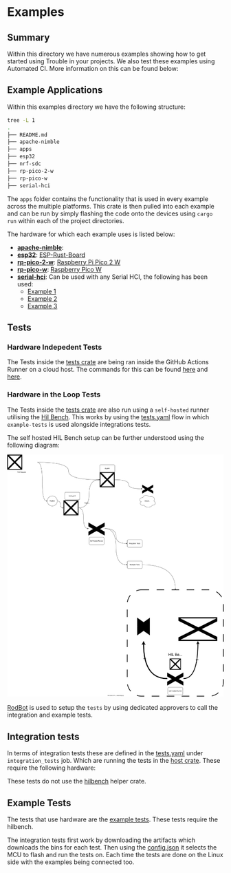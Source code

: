 # Examples

## Summary

Within this directory we have numerous examples showing how to get started using Trouble in your projects. We also test these examples using Automated CI. More information on this can be found below:

## Example Applications

Within this examples directory we have the following structure:

```bash
tree -L 1
.
├── README.md
├── apache-nimble
├── apps
├── esp32
├── nrf-sdc
├── rp-pico-2-w
├── rp-pico-w
├── serial-hci
```

The `apps` folder contains the functionality that is used in every example across the multiple platforms. This crate is then pulled into each example and can be run by simply flashing the code onto the devices using `cargo run` within each of the project directories.

The hardware for which each example uses is listed below:

- **[apache-nimble](./apache-nimble/Cargo.toml)**:
- **[esp32](./esp32/Cargo.toml)**: [ESP-Rust-Board](https://github.com/esp-rs/esp-rust-board)
- **[rp-pico-2-w](./rp-pico-2-w/Cargo.toml)**: [Raspberry Pi Pico 2 W](https://thepihut.com/products/raspberry-pi-pico-2-w?variant=53727839027585&country=GB&currency=GBP&utm_medium=product_sync&utm_source=google&utm_content=sag_organic&utm_campaign=sag_organic&gad_source=1&gclid=CjwKCAiAkc28BhB0EiwAM001TXNknX7fTXNwbaySLfbvbUJRaOgFseqj6RcDeu4Dd8RE64GgZ0imnxoCVVYQAvD_BwE)
- **[rp-pico-w](./rp-pico-w/Cargo.toml)**: [Raspberry Pico W](https://thepihut.com/products/raspberry-pi-pico-w)
- **[serial-hci](./serial-hci/Cargo.toml)**: Can be used with any Serial HCI, the following has been used:
  - [Example 1]()
  - [Example 2]()
  - [Example 3]()

## Tests

### Hardware Indepedent Tests

The Tests inside the [tests crate](./tests/Cargo.toml) are being ran inside the GitHub Actions Runner on a cloud host. The commands for this can be found [here](../ci.sh) and [here](../.github/workflows/ci.yaml).

### Hardware in the Loop Tests

The Tests inside the [tests crate](./tests/Cargo.toml) are also run using a `self-hosted` runner utilising the [Hil Bench](https://github.com/lulf/hilbench/tree/main). This works by using the [tests.yaml](../.github/workflows/tests.yaml) flow in which `example-tests` is used alongside integrations tests.

The self hosted HIL Bench setup can be further understood using the following diagram:

![HIL Bench Setup](../docs/Diagram.drawio.svg)

[RodBot](https://github.com/ctron/rodbot) is used to setup the `tests` by using dedicated approvers to call the integration and example tests.

## Integration tests

In terms of integration tests these are defined in the [tests.yaml](../.github/workflows/tests.yaml) under `integration_tests` job. Which are running the tests in the [host crate](../host/tests/). These require the following hardware:

These tests do not use the [hilbench](https://github.com/lulf/hilbench/tree/main) helper crate.

## Example Tests

The tests that use hardware are the [example tests](../examples/tests/tests/). These tests require the hilbench.

The integration tests first work by downloading the artifacts which downloads the bins for each test. Then using the [config.json](../.ci/config.json) it selects the MCU to flash and run the tests on. Each time the tests are done on the Linux side with the examples being connected too.
